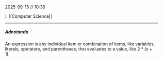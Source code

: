 2025-09-15 // 10:39

:: [[Computer Science]]

---
##### Adnotanda

An expression is any individual item or combination of items, like variables, literals, operators, and parentheses, that evaluates to a value, like 2 * (x + 1).
